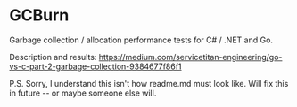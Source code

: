 # GCBurn
Garbage collection / allocation performance tests for C# / .NET and Go.

Description and results: https://medium.com/servicetitan-engineering/go-vs-c-part-2-garbage-collection-9384677f86f1

P.S. Sorry, I understand this isn't how readme.md must look like. Will fix this in future -- or maybe someone else will.